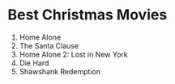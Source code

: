 # Best Christmas Movies

1. Home Alone
2. The Santa Clause
3. Home Alone 2: Lost in New York
4. Die Hard
5. Shawshank Redemption
